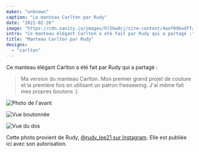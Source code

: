 ```yaml
---
maker: "unknown"
caption: "Le manteau Carlton par Rudy"
date: "2021-02-26"
image: "https://cdn.sanity.io/images/hl5bw8cj/site-content/4aef096adffa48aa1d8b1cb45fb2d417993eb707-613x613.jpg"
intro: "Ce manteau élégant Carlton a été fait par Rudy qui a partagé :"
title: "Manteau Carlton par Rudy"
designs:
  - "carlton"
---
```


Ce manteau élégant Carlton a été fait par Rudy qui a partagé :

> Ma version du manteau Carlton. Mon premier grand projet de couture et la première fois en utilisant un patron freesewing. J'ai même fait mes propres boutons :)

![Photo de l'avant](https://posts.freesewing.org/uploads/carlton_by_rudy_carltonrudy2_ff73f3dc38.jpg "Photo de l'avant")

![Vue boutonnée](https://posts.freesewing.org/uploads/carlton_by_rudy_carltonrudy3_dfe71f082f.jpg "Vue boutonnée")

![Vue du dos](https://posts.freesewing.org/uploads/carlton_by_rudy_carltonrudy4_09a14b90d7.jpg)

<Note>

Cette photo provient de Rudy, [@rudy_lee21 sur Instagram](https://www.instagram.com/rudy_lee21/). Elle est publiée ici avec son autorisation.

</Note>
